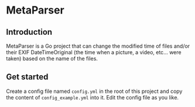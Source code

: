 # MetaParser

## Introduction

MetaParser is a Go project that can change the modified time of files and/or their EXIF DateTimeOriginal (the time when a picture, a video, etc... were taken) based on the name of the files.

## Get started

Create a config file named `config.yml` in the root of this project and copy the content of `config_example.yml` into it. Edit the config file as you like.